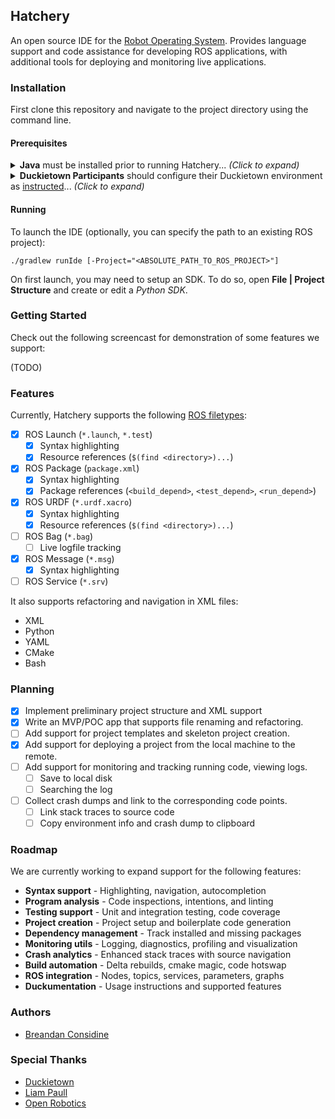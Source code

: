 ## Hatchery

An open source IDE for the [Robot Operating System](http://www.ros.org/). Provides language support and code assistance for developing ROS applications, with additional tools for deploying and monitoring live applications.

### Installation

First clone this repository and navigate to the project directory using the command line.

#### Prerequisites

<details> 
<summary><b>Java</b> must be installed prior to running Hatchery... <em>(Click to expand)</em></summary> 
Hatchery requires a JRE or JDK. First, ensure that you have one installed:

`java -version`
 
If not, [JDK 8](http://openjdk.java.net/install/) or higher is sufficient:

`sudo apt-get install openjdk-8-jre`
</details>

<details> 
<summary><b>Duckietown Participants</b> should configure their Duckietown environment as <a href="http://book.duckietown.org/">instructed</a>... <em>(Click to expand)</em></summary> 

Ensure `echo $DUCKIETOWN_ROOT` returns the correct path to your [Duckietown directory](https://github.com/duckietown/software).

If not, you should first run `source environment.sh` from inside the Duckietown software directory.

Hatchery will use `DUCKIETOWN_ROOT` as the default project directory, so you can omit the `-Project` flag in the following step.
</details>

#### Running

To launch the IDE (optionally, you can specify the path to an existing ROS project):

`./gradlew runIde [-Project="<ABSOLUTE_PATH_TO_ROS_PROJECT>"]`

On first launch, you may need to setup an SDK. To do so, open **File | Project Structure** and create or edit a *Python SDK*.

### Getting Started

Check out the following screencast for demonstration of some features we support:

(TODO)

### Features 

Currently, Hatchery supports the following [ROS filetypes](https://wiki.wpi.edu/robotics/ROS_File_Types):

- [x] ROS Launch (`*.launch`, `*.test`)
    -[x] Syntax highlighting
    -[x] Resource references (`$(find <directory>)...`)
- [x] ROS Package (`package.xml`)
    -[x] Syntax highlighting
    -[x] Package references (`<build_depend>`, `<test_depend>`, `<run_depend>`)
- [x] ROS URDF (`*.urdf.xacro`)
    -[x] Syntax highlighting
    -[x] Resource references (`$(find <directory>)...`)
- [ ] ROS Bag (`*.bag`)
    -[ ] Live logfile tracking
- [x] ROS Message (`*.msg`)
    -[x] Syntax highlighting
- [ ] ROS Service (`*.srv`)

It also supports refactoring and navigation in XML files:

* XML
* Python
* YAML
* CMake
* Bash

### Planning

- [x] Implement preliminary project structure and XML support
- [x] Write an MVP/POC app that supports file renaming and refactoring.
- [ ] Add support for project templates and skeleton project creation.
- [x] Add support for deploying a project from the local machine to the remote.
- [ ] Add support for monitoring and tracking running code, viewing logs.
    - [ ] Save to local disk
    - [ ] Searching the log
- [ ] Collect crash dumps and link to the corresponding code points.
    - [ ] Link stack traces to source code
    - [ ] Copy environment info and crash dump to clipboard

### Roadmap

We are currently working to expand support for the following features:

* **Syntax support** - Highlighting, navigation, autocompletion
* **Program analysis** - Code inspections, intentions, and linting
* **Testing support** - Unit and integration testing, code coverage
* **Project creation** - Project setup and boilerplate code generation
* **Dependency management** - Track installed and missing packages
* **Monitoring utils** - Logging, diagnostics, profiling and visualization
* **Crash analytics** - Enhanced stack traces with source navigation
* **Build automation** - Delta rebuilds, cmake magic, code hotswap
* **ROS integration** - Nodes, topics, services, parameters, graphs
* **Duckumentation** - Usage instructions and supported features

### Authors

* [Breandan Considine](https://github.com/breandan)

### Special Thanks

* [Duckietown](https://duckietown.org)
* [Liam Paull](https://github.com/liampaull)
* [Open Robotics](https://www.openrobotics.org/)